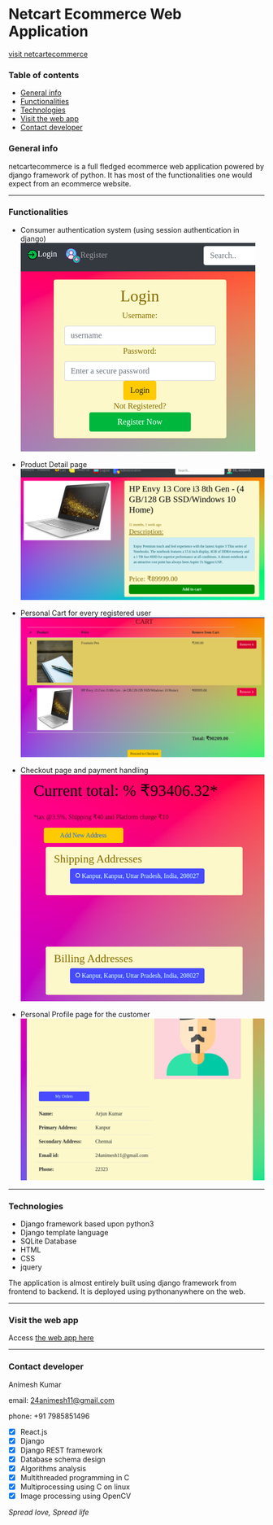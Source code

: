 # Netcart Ecommerce Web Application
[visit netcartecommerce](http://netcartecommerce.pythonanywhere.com/ "netcartecommerce")
### Table of contents
* [General info](#general-info)
* [Functionalities](#functionalities)
* [Technologies](#technologies)
* [Visit the web app](#visit-the-web-app)
* [Contact developer](#contact-developer)

### General info
netcartecommerce is a full fledged ecommerce web application powered by django framework of python. It has most of the functionalities one would expect from an ecommerce website.
___

### Functionalities
* Consumer authentication system
    (using session authentication in django)
    ![Alt text](auth.png)


* Product Detail page
    ![Alt text](product-detail.png)


* Personal Cart for every registered user
    ![Alt text](cart.png)


* Checkout page and payment handling
    ![Alt text](checkout.png)


* Personal Profile page for the customer
    ![Alt text](profile.png)
___

### Technologies
* Django framework based upon python3
* Django template language
* SQLite Database
* HTML
* CSS
* jquery

The application is almost entirely built using django framework from frontend to backend. It is deployed using pythonanywhere on the web. 
___

### Visit the web app
Access [the web app here](http://netcartecommerce.pythonanywhere.com/ "netcartecommerce")

___
### Contact developer
                
Animesh Kumar

email: 24animesh11@gmail.com 

phone: +91 7985851496 

<!-- Task List -->
* [x] React.js
* [x] Django
* [x] Django REST framework
* [x] Database schema design
* [x] Algorithms analysis
* [x] Multithreaded programming in C
* [x] Multiprocessing using C on linux
* [x] Image processing using OpenCV

_Spread love, Spread life_

